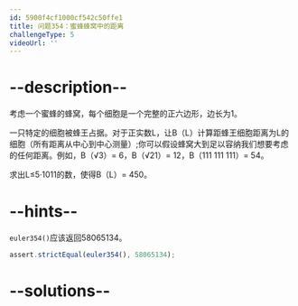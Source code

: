 ```yaml
---
id: 5900f4cf1000cf542c50ffe1
title: 问题354：蜜蜂蜂窝中的距离
challengeType: 5
videoUrl: ''
---
```


# --description--

考虑一个蜜蜂的蜂窝，每个细胞是一个完整的正六边形，边长为1。

一只特定的细胞被蜂王占据。对于正实数L，让B（L）计算距蜂王细胞距离为L的细胞（所有距离从中心到中心测量）;你可以假设蜂窝大到足以容纳我们想要考虑的任何距离。例如，B（√3）= 6，B（√21）= 12，B（111 111 111）= 54。

求出L≤5·1011的数，使得B（L）= 450。

# --hints--

`euler354()`应该返回58065134。

```js
assert.strictEqual(euler354(), 58065134);
```

# --solutions--

